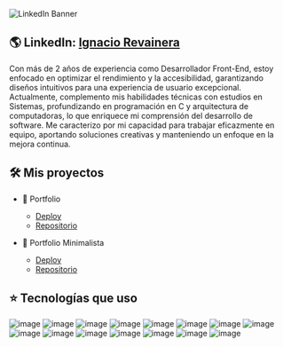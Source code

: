 ![LinkedIn Banner](https://github.com/ignaciorevainera/ignaciorevainera/assets/137783616/fe90643f-584f-4d1b-acf4-87e5a0889910)

## 🌎 LinkedIn: [Ignacio Revainera](https://www.linkedin.com/in/ignaciorevainera/)

Con más de 2 años de experiencia como Desarrollador Front-End, estoy enfocado en optimizar el rendimiento y la accesibilidad, garantizando diseños intuitivos para una experiencia de usuario excepcional. Actualmente, complemento mis habilidades técnicas con estudios en Sistemas, profundizando en programación en C y arquitectura de computadoras, lo que enriquece mi comprensión del desarrollo de software. Me caracterizo por mi capacidad para trabajar eficazmente en equipo, aportando soluciones creativas y manteniendo un enfoque en la mejora continua.

## 🛠️ Mis proyectos

- 👤 Portfolio
  - [Deploy](https://portfolio-ten-mu-97.vercel.app/)
  - [Repositorio](https://github.com/ignaciorevainera/portfolio)

- 📄 Portfolio Minimalista
  - [Deploy](https://minimalist-portfolio-dusky.vercel.app/)
  - [Repositorio](https://github.com/ignaciorevainera/minimalist-portfolio)
 
## ⭐ Tecnologías que uso
![image](https://img.shields.io/badge/HTML5-E34F26?style=for-the-badge&logo=html5&logoColor=white)
![image](https://img.shields.io/badge/CSS3-1572B6?style=for-the-badge&logo=css3&logoColor=white)
![image](https://img.shields.io/badge/Bootstrap-563D7C?style=for-the-badge&logo=bootstrap&logoColor=white)
![image](https://img.shields.io/badge/Tailwind_CSS-38B2AC?style=for-the-badge&logo=tailwind-css&logoColor=white)
![image](https://img.shields.io/badge/JavaScript-323330?style=for-the-badge&logo=javascript&logoColor=F7DF1E)
![image](https://img.shields.io/badge/Astro-0C1222?style=for-the-badge&logo=astro&logoColor=FDFDFE)
![image](https://img.shields.io/badge/Python-FFD43B?style=for-the-badge&logo=python&logoColor=blue)
![image](https://img.shields.io/badge/C-00599C?style=for-the-badge&logo=c&logoColor=white)
![image](https://img.shields.io/badge/GIT-E44C30?style=for-the-badge&logo=git&logoColor=white)
![image](https://img.shields.io/badge/powershell-5391FE?style=for-the-badge&logo=powershell&logoColor=white)
![image](https://img.shields.io/badge/Google%20Sheets-34A853?style=for-the-badge&logo=google-sheets&logoColor=white)
![image](https://img.shields.io/badge/Microsoft_Excel-217346?style=for-the-badge&logo=microsoft-excel&logoColor=white)
![image](https://img.shields.io/badge/Microsoft_Word-2B579A?style=for-the-badge&logo=microsoft-word&logoColor=white)
![image](https://img.shields.io/badge/Microsoft_PowerPoint-B7472A?style=for-the-badge&logo=microsoft-powerpoint&logoColor=white)
![image](https://img.shields.io/badge/Notion-000000?style=for-the-badge&logo=notion&logoColor=white)

